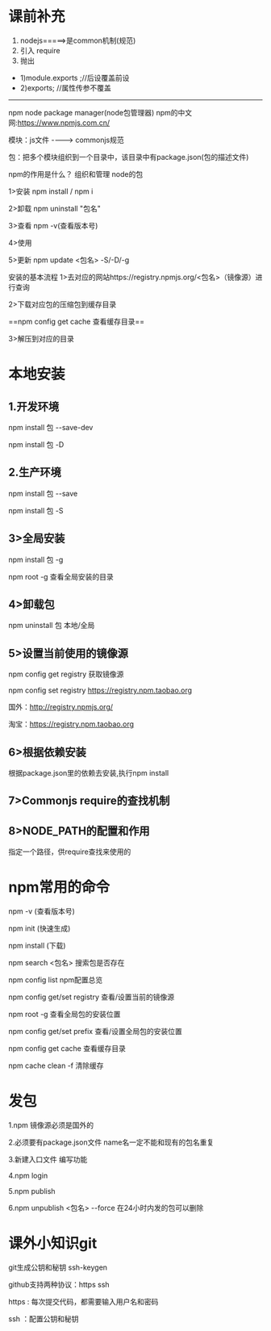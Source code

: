# 课前补充
1. nodejs=====>是common机制(规范)
2. 引入 require
3. 抛出
-   1)module.exports ;//后设覆盖前设
-   2)exports; //属性传参不覆盖


---




npm node package manager(node包管理器)
npm的中文网:https://www.npmjs.com.cn/

模块：js文件 ----> commonjs规范

包：把多个模块组织到一个目录中，该目录中有package.json(包的描述文件)

npm的作用是什么？
组织和管理 node的包

1>安装 npm install / npm i

2>卸载 npm uninstall "包名"

3>查看 npm -v(查看版本号)

4>使用 

5>更新 npm update <包名> -S/-D/-g

安装的基本流程
1>去对应的网站https://registry.npmjs.org/<包名>（镜像源）进行查询

2>下载对应包的压缩包到缓存目录

==npm config get cache 查看缓存目录==

3>解压到对应的目录

# 本地安装
## 1.开发环境

npm install 包 --save-dev

npm install 包 -D

## 2.生产环境

npm install 包 --save

npm install 包 -S

## 3>全局安装

npm install 包 -g

npm root -g 查看全局安装的目录

## 4>卸载包

npm uninstall 包 本地/全局

## 5>设置当前使用的镜像源

npm config get registry 获取镜像源

npm config set registry https://registry.npm.taobao.org

国外：http://registry.npmjs.org/

淘宝：https://registry.npm.taobao.org

## 6>根据依赖安装

根据package.json里的依赖去安装,执行npm install

## 7>Commonjs require的查找机制

## 8>NODE_PATH的配置和作用

指定一个路径，供require查找来使用的

# npm常用的命令
npm -v (查看版本号)

npm init  (快速生成)

npm install (下载)

npm search <包名>  搜索包是否存在 

npm config list  npm配置总览

npm config get/set registry  查看/设置当前的镜像源

npm root -g  查看全局包的安装位置

npm config get/set prefix 查看/设置全局包的安装位置

npm config get cache 查看缓存目录

npm cache clean -f  清除缓存

# 发包
1.npm 镜像源必须是国外的

2.必须要有package.json文件 name名一定不能和现有的包名重复

3.新建入口文件 编写功能

4.npm login

5.npm publish

6.npm unpublish <包名> --force 在24小时内发的包可以删除

# 课外小知识git

git生成公钥和秘钥 ssh-keygen

github支持两种协议：https ssh

https : 每次提交代码，都需要输入用户名和密码

ssh ：配置公钥和秘钥